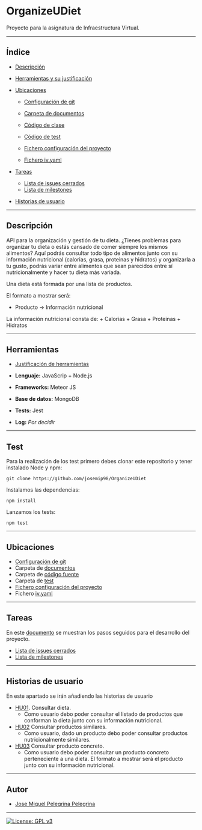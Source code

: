 # OrganizeUDiet
Proyecto para la asignatura de Infraestructura Virtual.

***

## Índice

+ [Descripción](https://github.com/josemip98/OrganizeUDiet#Descripción)

 + [Herramientas y su justificación](https://github.com/josemip98/OrganizeUDiet/blob/master/docs/herramientas.md)

 + [Ubicaciones](https://github.com/josemip98/OrganizeUDiet#Ubicaciones)
	 + [Configuración de git](https://github.com/josemip98/OrganizeUDiet/blob/master/docs/git_config.md)

	+ [Carpeta de documentos](https://github.com/josemip98/OrganizeUDiet/tree/master/docs)

	+ [Código de clase](https://github.com/josemip98/OrganizeUDiet/blob/master/src/dieta.js)
	
	+ [Código de test](https://github.com/josemip98/OrganizeUDiet/blob/master/tests/dieta.test.js)
	
	+ [Fichero configuración del proyecto](https://github.com/josemip98/OrganizeUDiet/blob/master/package.json)

	+ [Fichero iv.yaml](https://github.com/josemip98/OrganizeUDiet/blob/master/iv.yaml)

+ [Tareas](https://github.com/josemip98/OrganizeUDiet#Tareas)

	+ [Lista de issues cerrados](https://github.com/josemip98/OrganizeUDiet/issues?q=is%3Aissue+is%3Aclosed)
	+ [Lista de milestones](https://github.com/josemip98/OrganizeUDiet/milestones)

+ [Historias de usuario](https://github.com/josemip98/OrganizeUDiet#Historias-de-usuario)

***

## Descripción
API para la organización y gestión de tu dieta. ¿Tienes problemas para organizar tu dieta o estás cansado de comer siempre los mismos alimentos? 
Aquí podrás consultar todo tipo de alimentos junto con su información nutricional (calorias, grasa, proteinas y hidratos) y organizarla a tu gusto, podrás variar entre alimentos que sean parecidos entre sí nutricionalmente y hacer tu dieta más variada. 

Una dieta está formada por una lista de productos.

El formato a mostrar será:

+ Producto -> Información nutricional

La información nutricional consta de: 
	+ Calorias
	+ Grasa
	+ Proteinas
	+ Hidratos	
	
***

## Herramientas

 + [Justificación de herramientas](https://github.com/josemip98/OrganizeUDiet/blob/master/docs/herramientas.md)
 
 + **Lenguaje:** JavaScrip + Node.js
 + **Frameworks:** Meteor JS
 + **Base de datos:** MongoDB
 + **Tests:** Jest
 + **Log:** *Por decidir*

***

## Test

Para la realización de los test primero debes clonar este repositorio y tener instalado Node y npm:

`git clone https://github.com/josemip98/OrganizeUDiet`

Instalamos las dependencias:

`npm install`

Lanzamos los tests:

`npm test`

***

## Ubicaciones

+ [Configuración de git](https://github.com/josemip98/OrganizeUDiet/blob/master/docs/git_config.md)
+ Carpeta de [documentos](https://github.com/josemip98/OrganizeUDiet/tree/master/docs)
+ Carpeta de [código fuente](https://github.com/josemip98/OrganizeUDiet/tree/master/src)
+ Carpeta de [test](https://github.com/josemip98/OrganizeUDiet/tree/master/test)
+ [Fichero configuración del proyecto](https://github.com/josemip98/OrganizeUDiet/blob/master/package.json)
+ Fichero [iv.yaml](https://github.com/josemip98/OrganizeUDiet/blob/master/iv.yaml)

***

## Tareas
En este [documento](https://github.com/josemip98/OrganizeUDiet/tree/master/docs/pasos.md) se muestran los pasos seguidos para el desarrollo del proyecto.

+ [Lista de issues cerrados](https://github.com/josemip98/OrganizeUDiet/issues?q=is%3Aissue+is%3Aclosed)
+ [Lista de milestones](https://github.com/josemip98/OrganizeUDiet/milestones)

***

## Historias de usuario
En este apartado se irán añadiendo las historias de usuario

+ [HU01](https://github.com/josemip98/OrganizeUDiet/issues/9). Consultar dieta.
	+ Como usuario debo poder consultar el listado de productos que conforman la dieta junto con su información nutricional.
+ [HU02](https://github.com/josemip98/OrganizeUDiet/issues/15) Consultar productos similares.
	+ Como usuario, dado un producto debo poder consultar productos nutricionalmente similares.
+ [HU03](https://github.com/josemip98/OrganizeUDiet/issues/20) Consultar producto concreto.
	+ Como usuario debo poder consultar un producto concreto perteneciente a una dieta. El formato a mostrar será el producto junto con su información nutricional.
	
***

## Autor
+ [Jose Miguel Pelegrina Pelegrina](https://github.com/josemip98)

***

[![License: GPL v3](https://img.shields.io/badge/License-GPLv3-blue.svg)](https://www.gnu.org/licenses/gpl-3.0)
